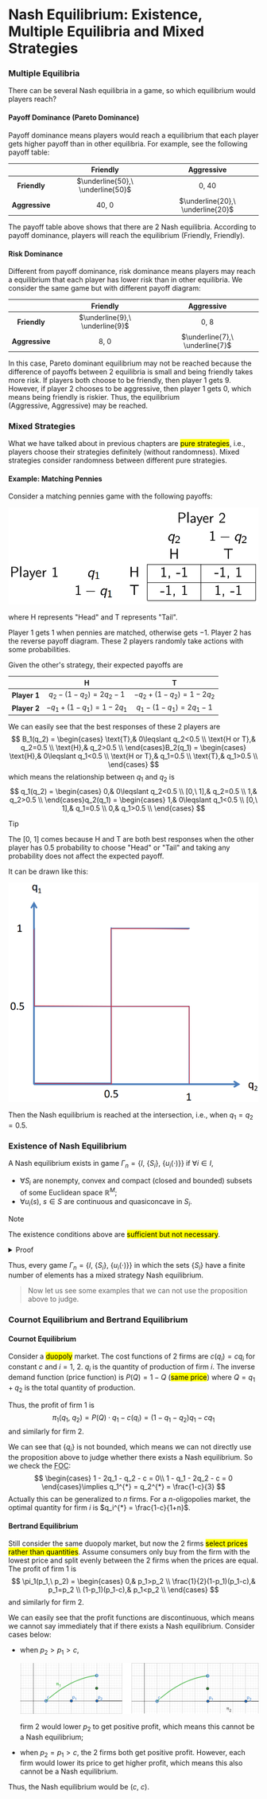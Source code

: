 # Nash Equilibrium: Existence, Multiple Equilibria and Mixed Strategies

### Multiple Equilibria
There can be several Nash equilibria in a game, so which equilibrium would players reach?

#### Payoff Dominance (Pareto Dominance)
Payoff dominance means players would reach a equilibrium that each player gets higher payoff than in other equilibria. For example, see the following payoff table: 

<div class='center'>

|                |             Friendly              |            Aggressive             |
| :------------: | :-------------------------------: | :-------------------------------: |
|  **Friendly**  | $\underline{50},\ \underline{50}$ |             $0,\ 40$              |
| **Aggressive** |             $40,\ 0$              | $\underline{20},\ \underline{20}$ |
</div class='center'>

The payoff table above shows that there are 2 Nash equilibria. According to payoff dominance, players will reach the equilibrium $(\text{Friendly},\ \text{Friendly})$.

#### Risk Dominance
Different from payoff dominance, risk dominance means players may reach a equilibrium that each player has lower risk than in other equilibria. We consider the same game but with different payoff diagram: 

<div class='center'>

|                |            Friendly             |           Aggressive            |
| :------------: | :-----------------------------: | :-----------------------------: |
|  **Friendly**  | $\underline{9},\ \underline{9}$ |             $0,\ 8$             |
| **Aggressive** |             $8,\ 0$             | $\underline{7},\ \underline{7}$ |
</div class='center'>

In this case, Pareto dominant equilibrium may not be reached because the difference of payoffs between 2 equilibria is small and being friendly takes more risk. If players both choose to be friendly, then player 1 gets $9$. However, if player 2 chooses to be aggressive, then player 1 gets $0$, which means being friendly is riskier. Thus, the equilibrium $(\text{Aggressive},\ \text{Aggressive})$ may be reached.

### Mixed Strategies
What we have talked about in previous chapters are <mark>pure strategies</mark>, i.e., players choose their strategies definitely (without randomness). Mixed strategies consider randomness between different pure strategies.

#### Example: Matching Pennies
Consider a matching pennies game with the following payoffs: 

<div align='center'>

![](image/2022-03-15-23-10-30.png)
</div align='center'>

where $\text{H}$ represents "Head" and $\text{T}$ represents "Tail".

Player 1 gets $1$ when pennies are matched, otherwise gets $-1$. Player 2 has the reverse payoff diagram. These 2 players randomly take actions with some probabilities.
  
Given the other's strategy, their expected payoffs are 

<div class='center'>

|              |        $\text{H}$         |        $\text{T}$         |
| :----------: | :-----------------------: | :-----------------------: |
| **Player 1** | $q_2 - (1-q_2) = 2q_2-1$  | $-q_2 + (1-q_2) = 1-2q_2$ |
| **Player 2** | $-q_1 + (1-q_1) = 1-2q_1$ | $q_1 - (1-q_1) = 2q_1-1$  |
</div class='center'>

We can easily see that the best responses of these 2 players are  
$$
B_1(q_2) = \begin{cases}
  \text{T},& 0\leqslant q_2<0.5 \\
  \text{H or T},& q_2=0.5 \\
  \text{H},& q_2>0.5 \\
\end{cases}B_2(q_1) = \begin{cases}
  \text{H},& 0\leqslant q_1<0.5 \\
  \text{H or T},& q_1=0.5 \\
  \text{T},& q_1>0.5 \\
\end{cases}
$$which means the relationship between $q_1$ and $q_2$ is 
$$
q_1(q_2) = \begin{cases}
  0,& 0\leqslant q_2<0.5 \\
  [0,\ 1],& q_2=0.5 \\
  1,& q_2>0.5 \\
\end{cases}q_2(q_1) = \begin{cases}
  1,& 0\leqslant q_1<0.5 \\
  [0,\ 1],& q_1=0.5 \\
  0,& q_1>0.5 \\
\end{cases}
$$
> [!TIP]
> The $[0,\ 1]$ comes because $\text{H}$ and $\text{T}$ are both best responses when the other player has $0.5$ probability to choose "Head" or "Tail" and taking any probability does not affect the expected payoff.
  
It can be drawn like this: 

<div align='center'>

![](image/2022-03-15-23-52-44.png)
</div align='center'>

Then the Nash equilibrium is reached at the intersection, i.e., when $q_1 = q_2 = 0.5$.

### Existence of Nash Equilibrium
A Nash equilibrium exists in game $\Gamma_{n}=\{I,\ \{S_i\},\ \{u_i(\cdot)\}\}$ if $\forall i \in I$, 
- $\forall S_i$ are nonempty, convex and compact (closed and bounded) subsets of some Euclidean space $\mathbb{R}^{M}$;
- $\forall u_i(s),\ s\in S$ are continuous and quasiconcave in $S_i$.

> [!NOTE]
> The existence conditions above are <mark>sufficient but not necessary</mark>.
<details>
<summary>Proof</summary>

Remember that a Nash equilibrium can be written as $s \in B(s)$. Thus, it suffices to prove the map $B:\ S \to S$ has a fixed point.

Consider discrete actions with mixed strategies. The pattern of continuous cases is similar.

First, $S_i$ is nonempty and compact, and $u_i(s)$ is continuous, then the best response set $B_i(s_{-i})$ is nonempty.
  
Then, if $u_i(s)$ is quasiconcave in $S_i$, i.e., any mixed strategy is at least better than one of the pure strategies, then $B_i(s_{-i})$ is convex, which means a combination of best responses of player $i$ is still a best response of it. For example, if there are 2 best responses that maximize the payoff, then the mixed strategies of them would also maximize the payoff and hence are best responses.

<div align='center'>

![](image/2022-03-21-20-26-24.png)A function that is not quasiconcave
</div align='center'>
  
> [!NOTE]
> This is always satisfied for discrete cases because there are just straight lines between discrete points, but for continuous cases, the payoff patterns may be different, see the function above.
  
Furthermore, since $\forall u_i(s)$ are continuous, the map $B$ has a closed graph, i.e., for all sequences $\{x_n\}$ and $\{y_n\}$ s.t. $y_n \in B(x_n),\ \forall n$, $x_n \to x$, $y_n \to y$, we have $y \in B(x)$.

According to Kakutani's fixed point theorem, there exists a fixed point $s^{*} \in B(s^{*})$, which means the Nash equilibrium exists.

> [!TIP]
> **Kakutani's fixed point theorem**<br>
Let $X$ be a compact convex subset of $\mathbb{R}^{M}$ and let $f:\ X \to X$ be a set-valued function for which <br>1. $\forall x \in X$, the set $f(x)$ is nonempty and convex;<br>2. the graph of $f$ is closed.<br>
Then there exists $x^{*} \in X$ s.t. $x^{*} \in f(x^{*})$.
</details>

Thus, every game $\Gamma_{n}=\{I,\ \{S_i\},\ \{u_i(\cdot)\}\}$ in which the sets $\{S_i\}$ have a finite number of elements has a mixed strategy Nash equilibrium.

> Now let us see some examples that we can not use the proposition above to judge.

### Cournot Equilibrium and Bertrand Equilibrium

#### Cournot Equilibrium
Consider a <mark>duopoly</mark> market. The cost functions of 2 firms are $c(q_i) = c q_i$ for constant $c$ and $i=1,\ 2$. $q_i$ is the quantity of production of firm $i$. The inverse demand function (price function) is $P(Q) = 1 - Q$ (<mark>same price</mark>) where $Q = q_1 + q_2$ is the total quantity of production.

Thus, the profit of firm $1$ is 
$$
\pi_1(q_1,\ q_2) = P(Q)\cdot q_1 - c(q_i) = (1-q_1-q_2)q_1 - cq_1
$$and similarly for firm $2$.

We can see that $\{q_i\}$ is not bounded, which means we can not directly use the proposition above to judge whether there exists a Nash equilibrium. So we check the <abbr title='First Order Condition'>FOC</abbr>: 
$$
\begin{cases}
 1 - 2q_1 - q_2 - c = 0\\
 1 - q_1 - 2q_2 - c = 0
\end{cases}\implies q_1^{*} = q_2^{*} = \frac{1-c}{3}
$$Actually this can be generalized to $n$ firms. For a $n$-oligopolies market, the optimal quantity for firm $i$ is $q_i^{*} = \frac{1-c}{1+n}$.

#### Bertrand Equilibrium
Still consider the same duopoly market, but now the 2 firms <mark>select prices rather than quantities</mark>. Assume consumers only buy from the firm with the lowest price and split evenly between the 2 firms when the prices are equal. The profit of firm $1$ is 
$$
\pi_1(p_1,\ p_2) = 
\begin{cases}
  0,& p_1>p_2 \\
  \frac{1}{2}(1-p_1)(p_1-c),& p_1=p_2 \\
  (1-p_1)(p_1-c),& p_1<p_2 \\
\end{cases}
$$and similarly for firm $2$.

We can easily see that the profit functions are discontinuous, which means we cannot say immediately that if there exists a Nash equilibrium. Consider cases below: 
- when $p_2>p_1>c$, 

  <div align='center'>

  ![](image/2022-03-21-21-37-36.png)
  </div align='center'>

  firm $2$ would lower $p_2$ to get positive profit, which means this cannot be a Nash equilibrium;
- when $p_2=p_1>c$, the 2 firms both get positive profit. However, each firm would lower its price to get higher profit, which means this also cannot be a Nash equilibrium.

Thus, the Nash equilibrium would be $(c,\ c)$.